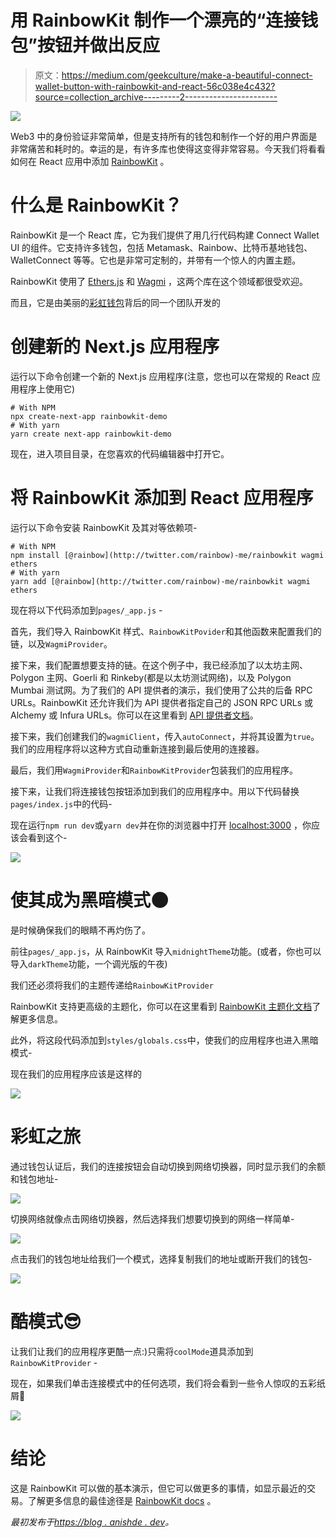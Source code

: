 # 用 RainbowKit 制作一个漂亮的“连接钱包”按钮并做出反应

> 原文：<https://medium.com/geekculture/make-a-beautiful-connect-wallet-button-with-rainbowkit-and-react-56c038e4c432?source=collection_archive---------2----------------------->

![](img/6d55eb30f4d6108c1ced68277fb756d3.png)

Web3 中的身份验证非常简单，但是支持所有的钱包和制作一个好的用户界面是非常痛苦和耗时的。幸运的是，有许多库也使得这变得非常容易。今天我们将看看如何在 React 应用中添加 [RainbowKit](https://www.rainbowkit.com/) 。

# 什么是 RainbowKit？

RainbowKit 是一个 React 库，它为我们提供了用几行代码构建 Connect Wallet UI 的组件。它支持许多钱包，包括 Metamask、Rainbow、比特币基地钱包、WalletConnect 等等。它也是非常可定制的，并带有一个惊人的内置主题。

RainbowKit 使用了 [Ethers.js](https://github.com/ethers-io/ethers.js) 和 [Wagmi](https://github.com/tmm/wagmi) ，这两个库在这个领域都很受欢迎。

而且，它是由美丽的[彩虹钱包](https://rainbow.me/)背后的同一个团队开发的

# 创建新的 Next.js 应用程序

运行以下命令创建一个新的 Next.js 应用程序(注意，您也可以在常规的 React 应用程序上使用它)

```
# With NPM
npx create-next-app rainbowkit-demo
# With yarn
yarn create next-app rainbowkit-demo
```

现在，进入项目目录，在您喜欢的代码编辑器中打开它。

# 将 RainbowKit 添加到 React 应用程序

运行以下命令安装 RainbowKit 及其对等依赖项-

```
# With NPM
npm install [@rainbow](http://twitter.com/rainbow)-me/rainbowkit wagmi ethers
# With yarn
yarn add [@rainbow](http://twitter.com/rainbow)-me/rainbowkit wagmi ethers
```

现在将以下代码添加到`pages/_app.js` -

首先，我们导入 RainbowKit 样式、`RainbowKitPovider`和其他函数来配置我们的链，以及`WagmiProvider`。

接下来，我们配置想要支持的链。在这个例子中，我已经添加了以太坊主网、Polygon 主网、Goerli 和 Rinkeby(都是以太坊测试网络)，以及 Polygon Mumbai 测试网。为了我们的 API 提供者的演示，我们使用了公共的后备 RPC URLs。RainbowKit 还允许我们为 API 提供者指定自己的 JSON RPC URLs 或 Alchemy 或 Infura URLs。你可以在这里看到 [API 提供者文档](https://www.rainbowkit.com/docs/api-providers)。

接下来，我们创建我们的`wagmiClient`，传入`autoConnect`，并将其设置为`true`。我们的应用程序将以这种方式自动重新连接到最后使用的连接器。

最后，我们用`WagmiProvider`和`RainbowKitProvider`包装我们的应用程序。

接下来，让我们将连接钱包按钮添加到我们的应用程序中。用以下代码替换`pages/index.js`中的代码-

现在运行`npm run dev`或`yarn dev`并在你的浏览器中打开 [localhost:3000](http://localhost:3000) ，你应该会看到这个-

![](img/323f1f67c1b89c5a08482ce850aff546.png)

# 使其成为黑暗模式🌑

是时候确保我们的眼睛不再灼伤了。

前往`pages/_app.js`，从 RainbowKit 导入`midnightTheme`功能。(或者，你也可以导入`darkTheme`功能，一个调光版的午夜)

我们还必须将我们的主题传递给`RainbowKitProvider`

RainbowKit 支持更高级的主题化，你可以在这里看到 [RainbowKit 主题化文档](https://www.rainbowkit.com/docs/theming)了解更多信息。

此外，将这段代码添加到`styles/globals.css`中，使我们的应用程序也进入黑暗模式-

现在我们的应用程序应该是这样的

![](img/e00dc6619bc6d974ea3c87dd61f0e8f1.png)

# 彩虹之旅

通过钱包认证后，我们的连接按钮会自动切换到网络切换器，同时显示我们的余额和钱包地址-

![](img/0619889ee8439527546a68c261f89f50.png)

切换网络就像点击网络切换器，然后选择我们想要切换到的网络一样简单-

![](img/72f0ea895fce3fb5d9fcad0848e70c47.png)

点击我们的钱包地址给我们一个模式，选择复制我们的地址或断开我们的钱包-

![](img/ceea4f6081d30d856b18055d7ed00460.png)

# 酷模式😎

让我们让我们的应用程序更酷一点:)只需将`coolMode`道具添加到`RainbowKitProvider` -

现在，如果我们单击连接模式中的任何选项，我们将会看到一些令人惊叹的五彩纸屑🎊

![](img/e00dc6619bc6d974ea3c87dd61f0e8f1.png)

# 结论

这是 RainbowKit 可以做的基本演示，但它可以做更多的事情，如显示最近的交易。了解更多信息的最佳途径是 [RainbowKit docs](https://www.rainbowkit.com/) 。

*最初发布于*[*https://blog . anishde . dev*](https://blog.anishde.dev/make-a-beautiful-connect-wallet-button-with-rainbowkit-and-react)*。*